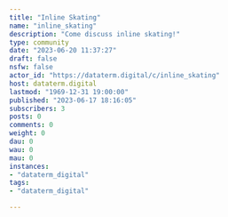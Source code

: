 ```yaml
---
title: "Inline Skating" 
name: "inline_skating"
description: "Come discuss inline skating!"
type: community
date: "2023-06-20 11:37:27"
draft: false
nsfw: false
actor_id: "https://dataterm.digital/c/inline_skating"
host: dataterm.digital
lastmod: "1969-12-31 19:00:00"
published: "2023-06-17 18:16:05"
subscribers: 3
posts: 0
comments: 0
weight: 0
dau: 0
wau: 0
mau: 0
instances:
- "dataterm_digital"
tags: 
- "dataterm_digital"

---
```

